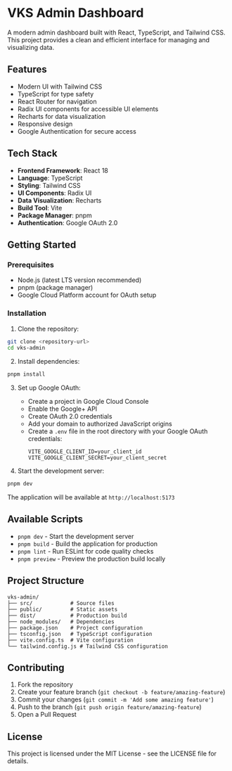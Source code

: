 # VKS Admin Dashboard

A modern admin dashboard built with React, TypeScript, and Tailwind CSS. This project provides a clean and efficient interface for managing and visualizing data.

## Features

- Modern UI with Tailwind CSS
- TypeScript for type safety
- React Router for navigation
- Radix UI components for accessible UI elements
- Recharts for data visualization
- Responsive design
- Google Authentication for secure access

## Tech Stack

- **Frontend Framework**: React 18
- **Language**: TypeScript
- **Styling**: Tailwind CSS
- **UI Components**: Radix UI
- **Data Visualization**: Recharts
- **Build Tool**: Vite
- **Package Manager**: pnpm
- **Authentication**: Google OAuth 2.0

## Getting Started

### Prerequisites

- Node.js (latest LTS version recommended)
- pnpm (package manager)
- Google Cloud Platform account for OAuth setup

### Installation

1. Clone the repository:
```bash
git clone <repository-url>
cd vks-admin
```

2. Install dependencies:
```bash
pnpm install
```

3. Set up Google OAuth:
   - Create a project in Google Cloud Console
   - Enable the Google+ API
   - Create OAuth 2.0 credentials
   - Add your domain to authorized JavaScript origins
   - Create a `.env` file in the root directory with your Google OAuth credentials:
     ```
     VITE_GOOGLE_CLIENT_ID=your_client_id
     VITE_GOOGLE_CLIENT_SECRET=your_client_secret
     ```

4. Start the development server:
```bash
pnpm dev
```

The application will be available at `http://localhost:5173`

## Available Scripts

- `pnpm dev` - Start the development server
- `pnpm build` - Build the application for production
- `pnpm lint` - Run ESLint for code quality checks
- `pnpm preview` - Preview the production build locally

## Project Structure

```
vks-admin/
├── src/            # Source files
├── public/         # Static assets
├── dist/           # Production build
├── node_modules/   # Dependencies
├── package.json    # Project configuration
├── tsconfig.json   # TypeScript configuration
├── vite.config.ts  # Vite configuration
└── tailwind.config.js # Tailwind CSS configuration
```

## Contributing

1. Fork the repository
2. Create your feature branch (`git checkout -b feature/amazing-feature`)
3. Commit your changes (`git commit -m 'Add some amazing feature'`)
4. Push to the branch (`git push origin feature/amazing-feature`)
5. Open a Pull Request

## License

This project is licensed under the MIT License - see the LICENSE file for details.
